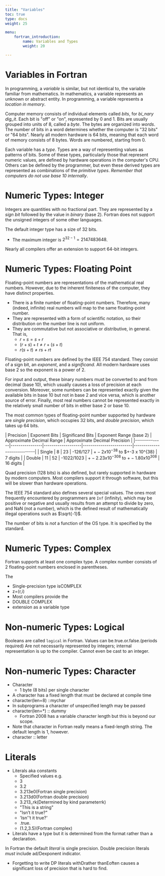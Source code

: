 ```yaml
---
title: "Variables"
toc: true
type: docs
weight: 25

menu:
    fortran_introduction:
        name: Variables and Types
        weight: 20

---
```


# Variables in Fortran

In programming, a _variable_ is similar, but not identical to, the variable familiar from mathematics.  In mathematics, a variable represents an unknown or abstract entity.  In programming, a variable represents a _location in memory_.

Computer memory consists of individual elements called _bits_, for _bi_nary dig_it_.  Each bit is "off" or "on", represented by 0 and 1.  Bits are usually grouped into units of 8, called a _byte_.  The bytes are organized into _words_.  The number of bits in a word determines whether the computer is "32 bits" or "64 bits".  Nearly all modern hardware is 64 bits, meaning that each word of memory consists of 8 bytes.  Words are numbered, starting from 0.

Each variable has a _type_.  Types are a way of representing values as patterns of bits.  Some of these types, particularly those that represent numeric values, are defined by hardware operations in the computer's CPU.  Others can be defined by the programmer, but even these derived types are represented as combinations of the _primitive types_. 
_Remember that computers do not use base 10 internally_.  

# Numeric Types: Integer

Integers are quantities with no fractional part.
They are represented by a _sign bit_ followed by the value in _binary_ (base 2).
Fortran does not support the unsigned integers of some other languages.

The default integer type has a size of 32 bits.
  * The maximum integer is $2^{32-1}=2147483648$.

Nearly all compilers offer an extension to support 64-bit integers. 

# Numeric Types: Floating Point

Floating-point numbers are representations of the mathematical real numbers.
However, due to the inherent finiteness of the computer, they have distinct 
properties.

* There is a finite number of floating-point numbers. Therefore, many (indeed, infinite) real numbers will map to the same floating-point number.
* They are represented with a form of scientific notation, so their distribution on the number line is not uniform.
* They are commutative but not associative or distributive, in general.  That 
is,
  * $r+s=s+r$
  * $(r+s)+t \ne r+(s+t)$
  * $r(s+t) \ne rs+rt$ 

Floating-point numbers are defined by the IEEE 754 standard.  They consist of a sign bit, an _exponent_, and a _significand_.  All modern hardware uses base 2 so the exponent is a power of 2.  

For input and output, these binary numbers must be converted to and from decimal (base 10), which usually causes a loss of precision at each
conversion.  Moreover, some numbers can be represented exactly given the available bits in base 10 but not in base 2 and vice versa, which is another source of error.  Finally, most real numbers cannot be represented exactly in the relatively small number of bits in either base 2 or base 10.  

The most common types of floating-point number supported by hardware are _single precision_, which occupies 32 bits, and _double precision_, which takes up 64 bits.  

|   Precision  |  Exponent Bits |  Significand Bits | Exponent Range (base 2) | Approximate Decimal Range  |  Approximate Decimal Precision |
|--------------|----------------|-------------------|-------------------------|----------------------------|
| Single       |  8    |  23  |  -126/127 | $+-2 x 10^{-38}$ to $+-3 x 10^{38} | 7 digits |
| Double       |  11   |  52  |  -1022/1023 |  $+-2.23 x 10^{−308}$ to $+-1.80 x 10^{308}$ |  16 digits |

Quad precision (128 bits) is also defined, but rarely supported in hardware by modern computers.  Most compilers support it through software, but this will be slower than hardware operations.

The IEEE 754 standard also defines several special values.  The ones most frequently encountered by programmers are `Inf` (infinity), which may be positive or negative and usually results from an attempt to divide by zero, and NaN (not a number), which is the defined result of mathematically illegal operations such as $\sqrt{-1}$.

The number of bits is _not_ a function of the OS type.  It is specified by the standard.

# Numeric Types: Complex

Fortran supports at least one complex type.  A complex number consists of 2 floating-point numbers enclosed in parentheses.

The
  * Single-precision type isCOMPLEX
  * z=(r,i)
  * Most compilers provide the
  * DOUBLE COMPLEX
  * extension as a variable type

# Non-numeric Types: Logical

Booleans are called `logical` in Fortran.
Values can be.true.or.false.(periods required)
Are not necessarily represented by integers; internal representation is up to the compiler.
Cannot even be cast to an integer.

# Non-numeric Types: Character

* Character
  * 1 byte (8 bits) per single character
* A character has a fixed length that must be declared at compile time
* character(len=8) ::mychar
* In subprograms a character of unspecified length may be passed
* character(len=*) :: dummy
  * Fortran 2008 has a variable character length but this is beyond our scope.
* Note that character in Fortran really means a fixed-length string.  The default length is 1, however.
* character :: letter

# Literals

* Literals aka constants
  * Specified values	e.g.
  * 3
  * 3.2
  * 3.213e0(Fortran single precision)
  * 3.213d0(Fortran double precision)
  * 3.213_rk(Determined by kind parameterrk)
  * "This is a string"
  * "Isn’t it true?"
  * 'Isn''t it true?'
  * .true.
  * (1.2,3.5)(Fortran complex)
* Literals have a type but it is determined from the format rather than a declaration.

In Fortran the default _literal_ is single precision.  Double precision literals _must_ include ad/Dexponent indicator.
  * Forgetting to write DP literals withDrather thanEoften causes a significant loss of precision that is hard to find.

